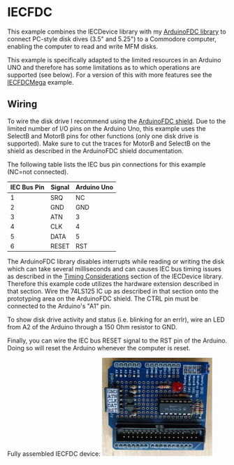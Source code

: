 # IECFDC

This example combines the IECDevice library with my [ArduinoFDC library](https://github.com/dhansel/ArduinoFDC)
to connect PC-style disk dives (3.5" and 5.25") to a Commodore computer,
enabling the computer to read and write MFM disks.

This example is specifically adapted to the limited resources in an Arduino UNO and therefore
has some limitations as to which operations are supported (see below). For a version
of this with more features see the [IECFDCMega](https://github.com/dhansel/IECDevice/tree/main/examples/IECFDCMega) example.

## Wiring

To wire the disk drive I recommend using the [ArduinoFDC shield](https://github.com/dhansel/ArduinoFDC#arduinofdc-shields).
Due to the limited number of I/O pins on the Arduino Uno, this example uses the SelectB and MotorB
pins for other functions (only one disk drive is supported). Make sure to cut the traces for MotorB
and SelectB on the shield as described in the ArduinoFDC shield documentation.

The following table lists the IEC bus pin connections for this example (NC=not connected).

IEC Bus Pin | Signal   | Arduino Uno
------------|----------|------------
1           | SRQ      | NC         
2           | GND      | GND        
3           | ATN      | 3          
4           | CLK      | 4          
5           | DATA     | 5          
6           | RESET    | RST

The ArduinoFDC library disables interrupts while reading or writing the disk which can take several
milliseconds and can causes IEC bus timing issues as described in the 
[Timing Considerations](https://github.com/dhansel/IECDevice#timing-considerations) section of the IECDevice library.
Therefore this example code utilizes the hardware extension described in that section. Wire the 74LS125 IC 
up as described in that section onto the prototyping area on the ArduinoFDC shield. The CTRL pin must be
connected to the Arduino's "A1" pin.

To show disk drive activity and status (i.e. blinking for an errlr), wire an LED from A2 of the Arduino 
through a 150 Ohm resistor to GND.

Finally, you can wire the IEC bus RESET signal to the RST pin of the Arduino. Doing so will reset the
Arduino whenever the computer is reset.

Fully assembled IECFDC device:
<img src="IECFDC.jpg" width="50%">   
